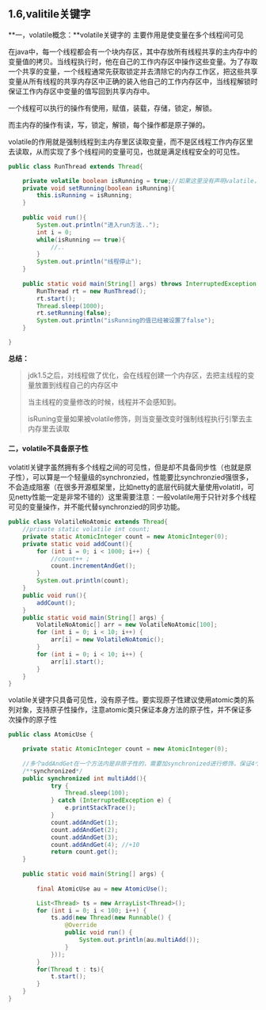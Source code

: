 ## 1.6,valitile关键字

**一，volatile概念：**volatile关键字的 主要作用是使变量在多个线程间可见

在java中，每一个线程都会有一个块内存区，其中存放所有线程共享的主内存中的变量值的拷贝。当线程执行时，他在自己的工作内存区中操作这些变量。为了存取一个共享的变量，一个线程通常先获取锁定并去清除它的内存工作区，把这些共享变量从所有线程的共享内存区中正确的装入他自己的工作内存区中，当线程解锁时保证工作内存区中变量的值写回到共享内存中。

一个线程可以执行的操作有使用，赋值，装载，存储，锁定，解锁。

而主内存的操作有读，写，锁定，解锁，每个操作都是原子弹的。

volatile的作用就是强制线程到主内存里区读取变量，而不是区线程工作内存区里去读取，从而实现了多个线程间的变量可见，也就是满足线程安全的可见性。

```java
public class RunThread extends Thread{

	private volatile boolean isRunning = true;//如果这里没有声明valatile，这个程序就不会停止
	private void setRunning(boolean isRunning){
		this.isRunning = isRunning;
	}
	
	public void run(){
		System.out.println("进入run方法..");
		int i = 0;
		while(isRunning == true){
			//..
		}
		System.out.println("线程停止");
	}
	
	public static void main(String[] args) throws InterruptedException {
		RunThread rt = new RunThread();
		rt.start();
		Thread.sleep(1000);
		rt.setRunning(false);
		System.out.println("isRunning的值已经被设置了false");
	}

}
```

**总结：**

> jdk1.5之后，对线程做了优化，会在线程创建一个内存区，去把主线程的变量放置到线程自己的内存区中
>
> 当主线程的变量修改的时候，线程并不会感知到。
>
> isRuning变量如果被volatile修饰，则当变量改变时强制线程执行引擎去主内存里去读取



#### 二，volatile不具备原子性

volatitl关键字虽然拥有多个线程之间的可见性，但是却不具备同步性（也就是原子性），可以算是一个轻量级的synchronzied，性能要比synchronzied强很多，不会造成阻塞（在很多开源框架里，比如netty的底层代码就大量使用volatitl，可见netty性能一定是非常不错的）这里需要注意：一般volatile用于只针对多个线程可见的变量操作，并不能代替synchronzied的同步功能。



```java
public class VolatileNoAtomic extends Thread{
	//private static volatile int count;
	private static AtomicInteger count = new AtomicInteger(0);
	private static void addCount(){
		for (int i = 0; i < 1000; i++) {
			//count++ ;
			count.incrementAndGet();
		}
		System.out.println(count);
	}
	public void run(){
		addCount();
	}
	public static void main(String[] args) {
		VolatileNoAtomic[] arr = new VolatileNoAtomic[100];
		for (int i = 0; i < 10; i++) {
			arr[i] = new VolatileNoAtomic();
		}
		for (int i = 0; i < 10; i++) {
			arr[i].start();
		}
	}	
}
```

volatile关键字只具备可见性，没有原子性。要实现原子性建议使用atomic类的系列对象，支持原子性操作，注意atomic类只保证本身方法的原子性，并不保证多次操作的原子性

```java
public class AtomicUse {

	private static AtomicInteger count = new AtomicInteger(0);
	
	//多个addAndGet在一个方法内是非原子性的，需要加synchronized进行修饰，保证4个addAndGet整体原子性
	/**synchronized*/
	public synchronized int multiAdd(){
			try {
				Thread.sleep(100);
			} catch (InterruptedException e) {
				e.printStackTrace();
			}
			count.addAndGet(1);
			count.addAndGet(2);
			count.addAndGet(3);
			count.addAndGet(4); //+10
			return count.get();
	}
	
	public static void main(String[] args) {
		
		final AtomicUse au = new AtomicUse();

		List<Thread> ts = new ArrayList<Thread>();
		for (int i = 0; i < 100; i++) {
			ts.add(new Thread(new Runnable() {
				@Override
				public void run() {
					System.out.println(au.multiAdd());
				}
			}));
		}
		for(Thread t : ts){
			t.start();
		}
	}
}

```


